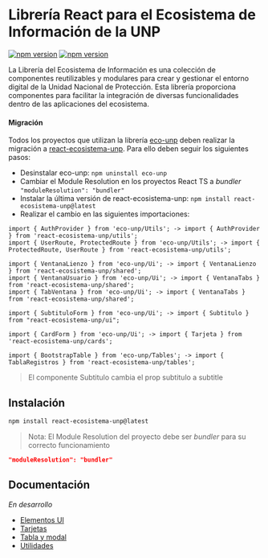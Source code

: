 # Librería React para el Ecosistema de Información de la UNP

<span align="center">
<a href="https://www.npmjs.com/package/react-ecosistema-unp"><img title="npm version" src="https://badgen.net/npm/v/react-ecosistema-unp?label=latest"></a>
<a href="https://www.npmjs.com/package/react-ecosistema-unp"><img title="npm version" src="https://badgen.net/npm/v/react-ecosistema-unp?label=pre"></a>
</span>

La Librería del Ecosistema de Información es una colección de componentes reutilizables y modulares para crear y gestionar el entorno digital de la Unidad Nacional de Protección. Esta librería proporciona componentes para facilitar la integración de diversas funcionalidades dentro de las aplicaciones del ecosistema.


#### Migración

Todos los proyectos que utilizan la librería [eco-unp](https://www.npmjs.com/package/eco-unp) deben realizar la migración a [react-ecosistema-unp](https://www.npmjs.com/package/react-ecosistema-unp). Para ello deben seguir los siguientes pasos:
* Desinstalar eco-unp: ```npm uninstall eco-unp```
* Cambiar el Module Resolution en los proyectos React TS a *bundler* ```"moduleResolution": "bundler"```
* Instalar la última versión de react-ecosistema-unp: ```npm install react-ecosistema-unp@latest```
* Realizar el cambio en las siguientes importaciones:
```tsx
import { AuthProvider } from 'eco-unp/Utils'; -> import { AuthProvider } from 'react-ecosistema-unp/utils';
import { UserRoute, ProtectedRoute } from 'eco-unp/Utils'; -> import { ProtectedRoute, UserRoute } from 'react-ecosistema-unp/utils';

import { VentanaLienzo } from 'eco-unp/Ui'; -> import { VentanaLienzo } from 'react-ecosistema-unp/shared';
import { VentanaUsuario } from 'eco-unp/Ui'; -> import { VentanaTabs } from 'react-ecosistema-unp/shared';
import { TabVentana } from 'eco-unp/Ui'; -> import { VentanaTabs } from 'react-ecosistema-unp/shared';

import { SubtituloForm } from 'eco-unp/Ui'; -> import { Subtitulo } from "react-ecosistema-unp/ui";

import { CardForm } from 'eco-unp/Ui'; -> import { Tarjeta } from 'react-ecosistema-unp/cards';

import { BootstrapTable } from 'eco-unp/Tables'; -> import { TablaRegistros } from 'react-ecosistema-unp/tables';
```

> El componente Subtitulo cambia el prop subtitulo a subtitle


## Instalación

```bash
npm install react-ecosistema-unp@latest
```
> Nota: El Module Resolution del proyecto debe ser *bundler* para su correcto funcionamiento
```json
"moduleResolution": "bundler"
```


## Documentación

*En desarrollo*

* [Elementos UI](docs/ui.md)
* [Tarjetas](docs/cards.md)
* [Tabla y modal](docs/table.md)
* [Utilidades](docs/utils.md)
